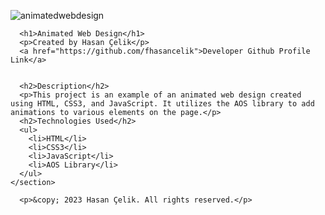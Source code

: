 ![animatedwebdesign](https://user-images.githubusercontent.com/123208180/223495092-46602720-d477-4bf3-b663-85d70dfc153a.gif)

   
      <h1>Animated Web Design</h1>
      <p>Created by Hasan Çelik</p>
      <a href="https://github.com/fhasancelik">Developer Github Profile Link</a>
 
  
      <h2>Description</h2>
      <p>This project is an example of an animated web design created using HTML, CSS3, and JavaScript. It utilizes the AOS library to add animations to various elements on the page.</p>
      <h2>Technologies Used</h2>
      <ul>
        <li>HTML</li>
        <li>CSS3</li>
        <li>JavaScript</li>
        <li>AOS Library</li>
      </ul>
    </section>
   
      <p>&copy; 2023 Hasan Çelik. All rights reserved.</p>
   


